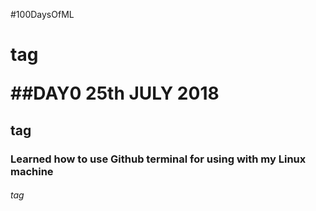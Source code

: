 #100DaysOfML <h1> tag

##DAY0 25th JULY 2018 <h2> tag

### Learned how to use Github terminal for using with my Linux machine <h6> tag
